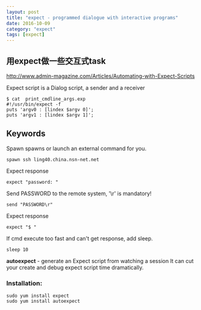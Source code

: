 ```yaml
---
layout: post
title: "expect - programmed dialogue with interactive programs"
date: 2016-10-09
category: "expect" 
tags: [expect]
---
```


## 用expect做一些交互式task

http://www.admin-magazine.com/Articles/Automating-with-Expect-Scripts

Expect script is a Dialog script, a sender and a receiver

```expect
$ cat  print_cmdline_args.exp
#!/usr/bin/expect -f
puts 'argv0 : [lindex $argv 0]';
puts 'argv1 : [lindex $argv 1]';
```

## Keywords

Spawn spawns or launch an external command for you.

    spawn ssh ling40.china.nsn-net.net

Expect response

    expect "password: "

Send PASSWORD to the remote system, '\r' is mandatory!

    send "PASSWORD\r"

Expect response

    expect "$ "

If cmd execute too fast and can't get response, add sleep.

    sleep 10


**autoexpect** - generate an Expect script from watching a session
It can cut your create and debug expect script time dramatically.

### Installation:

    sudo yum install expect
    sudo yum install autoexpect
